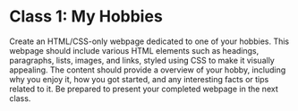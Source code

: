 # Class 1: My Hobbies

Create an HTML/CSS-only webpage dedicated to one of your hobbies. This webpage should include various HTML elements such as headings, paragraphs, lists, images, and links, styled using CSS to make it visually appealing. The content should provide a overview of your hobby, including why you enjoy it, how you got started, and any interesting facts or tips related to it. Be prepared to present your completed webpage in the next class.
